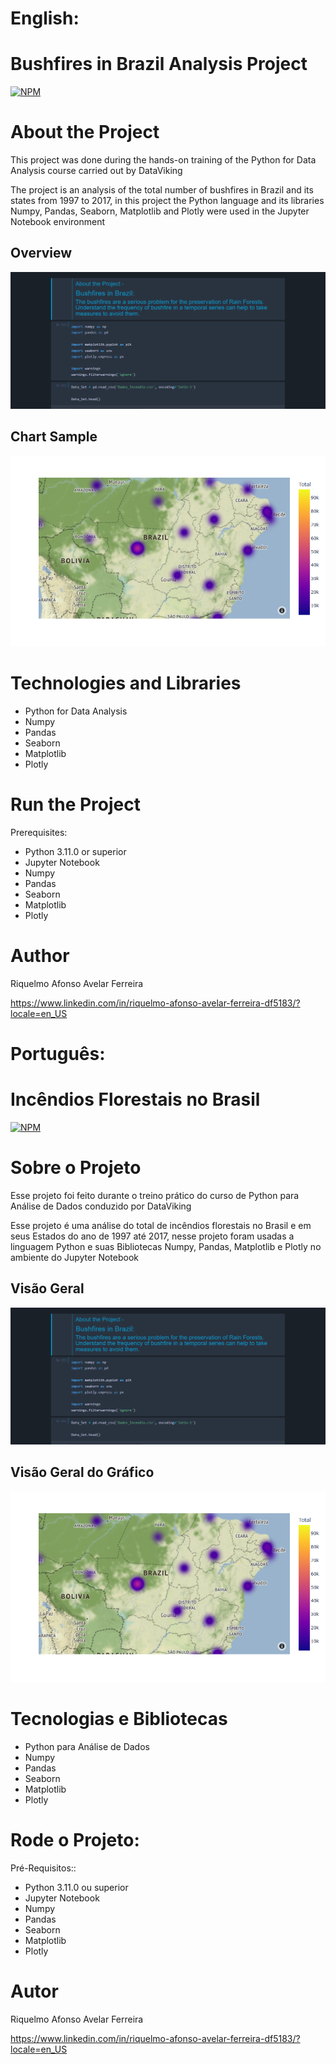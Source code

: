 # English:
# Bushfires in Brazil Analysis Project
[![NPM](https://img.shields.io/npm/l/react)](https://github.com/RiquelmoFerreira/DataAnalysisBushfires_in_Brazil/blob/main/License)

# About the Project

This project was done during the hands-on training of the Python for Data Analysis course carried out by DataViking

The project is an analysis of the total number of bushfires in Brazil and its states from 1997 to 2017, in this project the Python language and its libraries Numpy, Pandas, Seaborn, Matplotlib and Plotly were used in the Jupyter Notebook environment

## Overview
![InitialVision](https://github.com/RiquelmoFerreira/Images/blob/main/5.png)

## Chart Sample
![ChartSample](https://github.com/RiquelmoFerreira/Images/blob/main/6.png)

# Technologies and Libraries

- Python for Data Analysis
- Numpy
- Pandas
- Seaborn
- Matplotlib
- Plotly

# Run the Project
Prerequisites:
- Python 3.11.0 or superior
- Jupyter Notebook
- Numpy
- Pandas
- Seaborn
- Matplotlib
- Plotly

# Author
Riquelmo Afonso Avelar Ferreira

https://www.linkedin.com/in/riquelmo-afonso-avelar-ferreira-df5183/?locale=en_US
#

# Português:
# Incêndios Florestais no Brasil
[![NPM](https://img.shields.io/npm/l/react)](https://github.com/RiquelmoFerreira/DataAnalysisBushfires_in_Brazil/blob/main/License)

# Sobre o Projeto

Esse projeto foi feito durante o treino prático do curso de Python para Análise de Dados conduzido por DataViking

Esse projeto é uma análise do total de incêndios florestais no Brasil e em seus Estados do ano de 1997 até 2017, nesse projeto foram usadas a linguagem Python e suas Bibliotecas Numpy, Pandas, Matplotlib e Plotly no ambiente do Jupyter Notebook


## Visão Geral
![VisaoGeral](https://github.com/RiquelmoFerreira/Images/blob/main/5.png)

## Visão Geral do Gráfico
![GraficoGeral](https://github.com/RiquelmoFerreira/Images/blob/main/6.png)

# Tecnologias e Bibliotecas
- Python para Análise de Dados
- Numpy
- Pandas
- Seaborn
- Matplotlib
- Plotly

# Rode o Projeto:
Pré-Requisitos::
- Python 3.11.0 ou superior
- Jupyter Notebook
- Numpy
- Pandas
- Seaborn
- Matplotlib
- Plotly

# Autor
Riquelmo Afonso Avelar Ferreira

https://www.linkedin.com/in/riquelmo-afonso-avelar-ferreira-df5183/?locale=en_US


